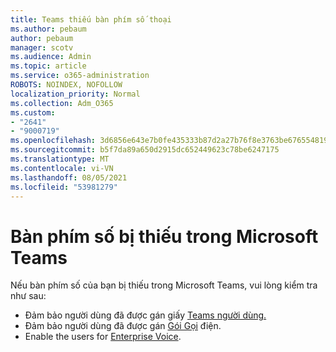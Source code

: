 ```yaml
---
title: Teams thiếu bàn phím số thoại
ms.author: pebaum
author: pebaum
manager: scotv
ms.audience: Admin
ms.topic: article
ms.service: o365-administration
ROBOTS: NOINDEX, NOFOLLOW
localization_priority: Normal
ms.collection: Adm_O365
ms.custom:
- "2641"
- "9000719"
ms.openlocfilehash: 3d6856e643e7b0fe435333b87d2a27b76f8e3763be676554819d0147a352273f
ms.sourcegitcommit: b5f7da89a650d2915dc652449623c78be6247175
ms.translationtype: MT
ms.contentlocale: vi-VN
ms.lasthandoff: 08/05/2021
ms.locfileid: "53981279"
---
```

# <a name="dial-pad-is-missing-in-microsoft-teams"></a>Bàn phím số bị thiếu trong Microsoft Teams 

Nếu bàn phím số của bạn bị thiếu trong Microsoft Teams, vui lòng kiểm tra như sau:

- Đảm bảo người dùng đã được gán giấy [Teams người dùng.](https://docs.microsoft.com/MicrosoftTeams/assign-teams-licenses)
- Đảm bảo người dùng đã được gán [Gói Gọi](https://docs.microsoft.com/MicrosoftTeams/calling-plan-landing-page) điện.
- Enable the users for [Enterprise Voice](https://docs.microsoft.com/skypeforbusiness/skype-for-business-hybrid-solutions/plan-your-phone-system-cloud-pbx-solution/enable-users-for-enterprise-voice-online-and-phone-system-voicemail#to-enable-your-users-for-phone-system-in-office-365-voice-and-voicemail).
